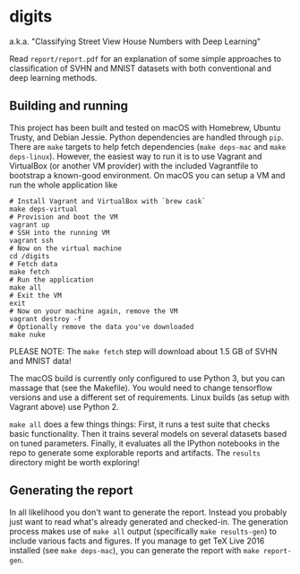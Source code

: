 digits
======

a.k.a. "Classifying Street View House Numbers with Deep Learning"

Read `report/report.pdf` for an explanation of some simple approaches to classification of SVHN and MNIST datasets with both conventional and deep learning methods.

Building and running
--------------------

This project has been built and tested on macOS with Homebrew, Ubuntu Trusty, and Debian Jessie. Python dependencies are handled through `pip`. There are `make` targets to help fetch dependencies (`make deps-mac` and `make deps-linux`). However, the easiest way to run it is to use Vagrant and VirtualBox (or another VM provider) with the included Vagrantfile to bootstrap a known-good environment. On macOS you can setup a VM and run the whole application like

    # Install Vagrant and VirtualBox with `brew cask`
    make deps-virtual
    # Provision and boot the VM
    vagrant up
    # SSH into the running VM
    vagrant ssh
    # Now on the virtual machine
    cd /digits
    # Fetch data
    make fetch
    # Run the application
    make all
    # Exit the VM
    exit
    # Now on your machine again, remove the VM
    vagrant destroy -f
    # Optionally remove the data you've downloaded
    make nuke

PLEASE NOTE: The `make fetch` step will download about 1.5 GB of SVHN and MNIST data!

The macOS build is currently only configured to use Python 3, but you can massage that (see the Makefile). You would need to change tensorflow versions and use a different set of requirements. Linux builds (as setup with Vagrant above) use Python 2.

`make all` does a few things things: First, it runs a test suite that checks basic functionality. Then it trains several models on several datasets based on tuned parameters.  Finally, it evaluates all the IPython notebooks in the repo to generate some explorable reports and artifacts. The `results` directory might be worth exploring!

Generating the report
---------------------

In all likelihood you don't want to generate the report.  Instead you probably just want to read what's already generated and checked-in. The generation process makes use of `make all` output (specifically `make results-gen`) to include various facts and figures. If you manage to get TeX Live 2016 installed (see `make deps-mac`), you can generate the report with `make report-gen`.
